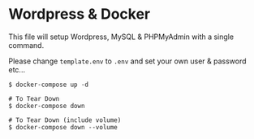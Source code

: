 # Wordpress & Docker

This file will setup Wordpress, MySQL & PHPMyAdmin with a single command.

Please change `template.env` to `.env` and set your own user & password etc...

```
$ docker-compose up -d

# To Tear Down
$ docker-compose down

# To Tear Down (include volume)
$ docker-compose down --volume
```

